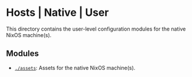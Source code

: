 # Hosts | Native | User

This directory contains the user-level configuration modules for the native NixOS machine(s).

## Modules

- [`./assets`](./assets): Assets for the native NixOS machine(s).